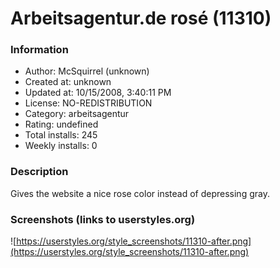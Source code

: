 # Arbeitsagentur.de rosé (11310)

### Information
- Author: McSquirrel (unknown)
- Created at: unknown
- Updated at: 10/15/2008, 3:40:11 PM
- License: NO-REDISTRIBUTION
- Category: arbeitsagentur
- Rating: undefined
- Total installs: 245
- Weekly installs: 0


### Description
Gives the website a nice rose color instead of depressing gray.


### Screenshots (links to userstyles.org)
![https://userstyles.org/style_screenshots/11310-after.png](https://userstyles.org/style_screenshots/11310-after.png)


